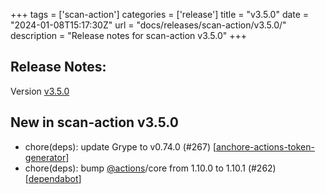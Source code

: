 +++
tags = ['scan-action']
categories = ['release']
title = "v3.5.0"
date = "2024-01-08T15:17:30Z"
url = "docs/releases/scan-action/v3.5.0/"
description = "Release notes for scan-action v3.5.0"
+++

## Release Notes:
Version [v3.5.0](https://github.com/anchore/scan-action/releases/tag/v3.5.0)

## New in scan-action v3.5.0

- chore(deps): update Grype to v0.74.0 (#267) [[anchore-actions-token-generator](https://github.com/anchore-actions-token-generator)]
- chore(deps): bump [@actions](https://github.com/actions)/core from 1.10.0 to 1.10.1 (#262) [[dependabot](https://github.com/dependabot)]
